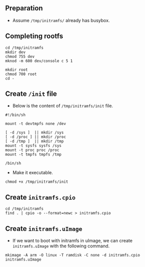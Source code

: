 ## Preparation

- Assume `/tmp/initramfs/` already has busybox.

## Completing rootfs

```shell
cd /tmp/initramfs
mkdir dev
chmod 755 dev
mknod -m 600 dev/console c 5 1

mkdir root
chmod 700 root
cd -
```

## Create `/init` file

- Below is the content of `/tmp/initramfs/init` file.

```shell
#!/bin/sh

mount -t devtmpfs none /dev

[ -d /sys ]  || mkdir /sys
[ -d /proc ] || mkdir /proc
[ -d /tmp ]  || mkdir /tmp
mount -t sysfs sysfs /sys
mount -t proc proc /proc
mount -t tmpfs tmpfs /tmp

/bin/sh
```

- Make it executable.

```shell
chmod +x /tmp/initramfs/init
```

## Create `initramfs.cpio`

```shell
cd /tmp/initramfs
find . | cpio -o --format=newc > initramfs.cpio
```

## Create `initramfs.uImage`

- If we want to boot with initramfs in uImage, we can create `initramfs.uImage` with the following command.

```shell
mkimage -A arm -O linux -T ramdisk -C none -d initramfs.cpio initramfs.uImage
```
